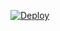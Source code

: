 [![Deploy](https://www.herokucdn.com/deploy/button.svg)](https://heroku.com/deploy?template=https://github.com/Abhisheksir/Queen-Alexa)
